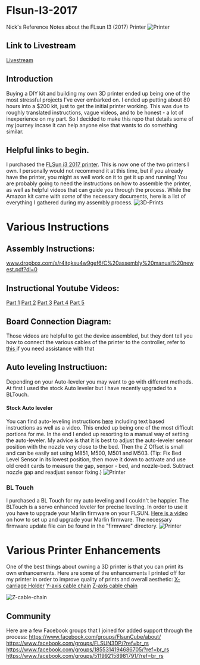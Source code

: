 # Flsun-I3-2017
Nick's Reference Notes about the FLsun I3 (2017) Printer
![Printer](https://github.com/NickEngmann/Flsun-I3-2017/blob/master/images/1.jpg)
## Link to Livestream
<a class="link" href="https://www.twitch.tv/nickyslickshaha" target="_blank">Livestream</a>

## Introduction
Buying a DIY kit and building my own 3D printer ended up being one of the most stressful projects I've ever embarked on. I ended up putting about 80 hours into a $200 kit, just to get the initial printer working.
This was due to roughly translated instructions, vague videos, and to be honest - a lot of inexperience on my part. So I decided to make this repo that details some of my journey incase it can help anyone else that wants to do something similar.

## Helpful links to begin.
I purchased the <a href="https://www.amazon.com/FLSUN-Printer-leveling-Desktop-Printing/dp/B01N6BEK4R/ref=cm_cr_arp_d_product_top?ie=UTF8">FLSun i3 2017 printer</a>. This is now one of the two printers I own. I personally would not recommend it at this time, but if you already have the printer, you might as well work on it to get it up and running!
You are probably going to need the instructions on how to assemble the printer, as well as helpful videos that can guide you through the process. While the Amazon kit came with <i>some</i> of the necessary documents, here is a list of everything I gathered during my assembly process.
![3D-Prints](https://github.com/NickEngmann/Flsun-I3-2017/blob/master/images/2.jpg)

# Various Instructions

## Assembly Instructions:
www.dropbox.com/s/r4itqksu4w9gef6/C%20assembly%20manual%20newest.pdf?dl=0

## Instructional Youtube Videos:
<a href="youtu.be/Ok7igmasvXQ">Part 1</a>
<a href="youtu.be/bGDFUZiFhco">Part 2</a>
<a href="youtu.be/PI1t_t1kJ3A">Part 3</a>
<a href="youtu.be/oagV9PlhO2M">Part 4</a>
<a href="youtu.be/7kDTEWIiLE8">Part 5</a>

## Board Connection Diagram:
Those videos are helpful to get the device assembled, but they dont tell you how to connect the various cables of the printer to the controller, refer to <a href="https://ibb.co/noyNLv"> this </a> if you need assistance with that

## Auto leveling Instructiuon:
Depending on your Auto-leveler you may want to go with different methods. At first I used the stock Auto leveler but I have recently upgraded to a BLTouch. 

#### Stock Auto leveler
You can find auto-leveling instructions <a href="www.dropbox.com/s/ksriv7bdjm1eave/How%20to%20use%20auto-leveling%20system%20for%20i3.zip?dl=0"> here</a> including text based instructions as well as a video.
This ended up being one of the most difficult portions for me. In the end I ended up resorting to a manual way of setting the auto-leveler. My advice is that it is best to adjust the auto-leveler sensor position with the nozzle very close to the bed.
Then the Z Offset is small and can be easily set using M851, M500, M501 and M503.
(Tip: Fix Bed Level Sensor in its lowest position, then move it down to activate and use old credit cards to measure the gap, sensor - bed, and nozzle-bed. Subtract nozzle gap and readjust sensor fixing.)
![Printer](https://github.com/NickEngmann/Flsun-I3-2017/blob/master/images/3.jpg)

### BL Touch
I purchased a BL Touch for my auto leveling and I couldn't be happier. The BLTouch is a servo enhanced leveler for precise leveling. In order to use it you have to upgrade your Marlin firmware on your FLSUN. <a href="https://www.youtube.com/watch?v=3gwWVFtdg-4">Here is a video</a> on how to set up and upgrade your Marlin firmware. The necessary firmware update file can be found in the "firmware" directory.
![Printer](https://github.com/NickEngmann/Flsun-I3-2017/blob/master/images/BLTouch.jpg)
# Various Printer Enhancements

One of the best things about owning a 3D printer is that you can print its own enhancements. Here are some of the enhancements I printed off for my printer in order to improve quality of prints and overall aesthetic:
<a href="https://www.thingiverse.com/thing:2481325">X-carriage Holder</a>
<a href="https://www.thingiverse.com/thing:2113492">Y-axis cable chain</a>
<a href="https://www.thingiverse.com/thing:2120148">Z-axis cable chain</a>

![Z-cable-chain](https://github.com/NickEngmann/Flsun-I3-2017/blob/master/images/4.jpg)

## Community

Here are a few Facebook groups that I joined for added support through the process:
https://www.facebook.com/groups/FlsunCube/about/ </br>
https://www.facebook.com/groups/FLSUN3DP/?ref=br_rs </br>
https://www.facebook.com/groups/1855314194686705/?ref=br_rs </br>
https://www.facebook.com/groups/511992158981791/?ref=br_rs </br>